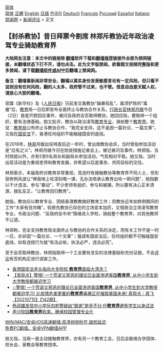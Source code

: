  <!-- 面包屑导航 --> <div class="breadcrumb"><!-- GTranslate: https://gtranslate.io/ -->  <div class="switcher notranslate">  <div class="selected">  <a href="#" onclick="return false;"> 简体</a>  </div>  <div class="option">  <a href="https://www.bannedbook.org" onclick="doGTranslate('zh-CN|zh-CN');jQuery('div.switcher div.selected a').html(jQuery(this).html());return false;" title="简体中文" class="nturl selected"> 简体</a>  <a href="https://www.bannedbook.org/zh-tw/" onclick="doGTranslate('zh-CN|zh-TW');jQuery('div.switcher div.selected a').html(jQuery(this).html());return false;" title="繁體中文" class="nturl"> 正體</a>  <a href="https://www.bannedbook.org/en/" onclick="doGTranslate('zh-CN|en');jQuery('div.switcher div.selected a').html(jQuery(this).html());return false;" title="English" class="nturl"> English</a>  <a href="https://www.bannedbook.org/ja/" onclick="doGTranslate('zh-CN|ja');jQuery('div.switcher div.selected a').html(jQuery(this).html());return false;" title="日本語" class="nturl"> 日語</a>  <a href="https://www.bannedbook.org/ko/" onclick="doGTranslate('zh-CN|ko');jQuery('div.switcher div.selected a').html(jQuery(this).html());return false;" title="한국어" class="nturl"> 한국어</a>  <a href="https://www.bannedbook.org/de/" onclick="doGTranslate('zh-CN|de');jQuery('div.switcher div.selected a').html(jQuery(this).html());return false;" title="Deutsch" class="nturl"> Deutsch</a>  <a href="https://www.bannedbook.org/fr/" onclick="doGTranslate('zh-CN|fr');jQuery('div.switcher div.selected a').html(jQuery(this).html());return false;" title="Français" class="nturl"> Français</a>  <a href="https://www.bannedbook.org/ru/" onclick="doGTranslate('zh-CN|ru');jQuery('div.switcher div.selected a').html(jQuery(this).html());return false;" title="Русский" class="nturl"> Русский</a>  <a href="https://www.bannedbook.org/es/" onclick="doGTranslate('zh-CN|es');jQuery('div.switcher div.selected a').html(jQuery(this).html());return false;" title="Español" class="nturl"> Español</a>  <a href="https://www.bannedbook.org/it/" onclick="doGTranslate('zh-CN|it');jQuery('div.switcher div.selected a').html(jQuery(this).html());return false;" title="Italiano" class="nturl"> Italiano</a>  </div>  </div>      <div class='breadcrumb-sub'><!-- Breadcrumb NavXT 6.3.0 --> <a href="https://www.bannedbook.org/" class="home">禁闻网</a> &gt; <a href="https://www.bannedbook.org/bnews/comments/" class="category">新闻评论</a> &gt; 正文</div></div><h2>【封杀教协】昔日拜票今割席 林郑斥教协近年政治凌驾专业骑劫教育界</h2> <p class="notice"><b>大陆网友注意：本文中的链接除 <a href="https://github.com/bannedbook/fanqiang" >翻墙</a>软件下载和<a href="https://github.com/killgcd/justmysocks/blob/master/README.md">翻墙推荐</a>链接外全部为禁网链接，未翻墙状态下打不开，请勿点击。此为文字版禁闻，欲看图文视频完整版和更多禁闻，请下载<a href="https://github.com/bannedbook/fanqiang">翻墙软件或APP</a>后翻墙上禁闻网。</p><p>备注：翻墙看新闻非常安全，翻墙以真实身份发表敏感言论有一定风险，但只看不说则没有任何风险，翻的人太多，政府管不过来，也不管。信息自由是天赋人权，请放心大胆的翻墙。</b></p>  <div class="entry">  <p>官媒《新华社》及《<span class='wp_keywordlink'><a href="https://www.bannedbook.org/forum2/topic109.html" title="透视人民日报" target="_blank">人民日报</a></span>》日前发文轰教协“煽暴捣乱”，属须铲除的“毒瘤”后，<a href="https://www.bannedbook.org/bnews/tag/%e6%95%99%e8%82%b2/" class="st_tag internal_tag" rel="tag" title="标签 教育 下的日志">教育</a>局一日后即宣布全面终止与教协合作关系。<a href="https://www.bannedbook.org/bnews/tag/%e8%a1%8c%e6%94%bf%e9%95%bf%e5%ae%98/" class="st_tag internal_tag" rel="tag" title="标签 行政长官 下的日志">行政长官</a><a href="https://www.bannedbook.org/bnews/tag/%e6%9e%97%e9%83%91%e6%9c%88%e5%a8%a5/" class="st_tag internal_tag" rel="tag" title="标签 林郑月娥 下的日志">林郑月娥</a>今日（2日）首度开腔回应事件，被问及政府会否取缔教协，她回应指，要取缔一个组织，要有法律基础。她又批评，教协以政治凌驾<a href="https://www.bannedbook.org/bnews/tag/%E6%95%99%E8%82%B2%E4%B8%93%E4%B8%9A/" class="st_tag internal_tag" rel="tag" title="标签 教育专业 下的日志">教育专业</a>，骑劫整个<a href="https://www.bannedbook.org/bnews/tag/%E6%95%99%E8%82%B2%E7%95%8C/" class="st_tag internal_tag" rel="tag" title="标签 教育界 下的日志">教育界</a>。她说：<a href="https://www.bannedbook.org/bnews/tag/%E6%95%99%E8%82%B2%E5%B1%80/" class="st_tag internal_tag" rel="tag" title="标签 教育局 下的日志">教育局</a>公布终止与教协合作，“我完全支持，这不是因一篇社论、一篇文章”，又指在<a href="https://www.bannedbook.org/bnews/tag/%e5%9b%bd%e5%ae%89%e6%b3%95/" class="st_tag internal_tag" rel="tag" title="标签 国安法 下的日志">国安法</a>下，香港任何组织不能触碰国安的底线。</p> <p>在2018年，<a href="https://www.bannedbook.org/bnews/tag/%E6%9E%97%E9%83%91/" class="st_tag internal_tag" rel="tag" title="标签 林郑 下的日志">林郑</a>月娥出任特首后近一年时，曾出席教协会庆，当时曾指参加活动是“应有之义”。林郑月娥今日在防疫措施记者会上，被记者问及事件。林郑指，当时除她以外，亦有5至6名局长和副局长参加活动，气氛相对平稳。她又指，当时出现活动是为重视老师和教育发展，并希望以后是事务、共同目标的交往。</p>  <p>林郑表示，本届政府对教育非常重视，竞选时有接触教协等教育界不同人士，但形容修例风波让“俾我哋上咗深刻嘅一课，无办法唔承认教育出咗一啲问题”，她指数以千计违法、参与“暴动”，不少老师有组织、参与和被捕，所以要有决心正本清源，拨乱反正，“让教育回归教育”。</p> <p>她指，教协应以教育专业、团结香港教教做好教育工作；但教协近年如修例期间的工作“大家有目共睹”，较原先教协已存在的立场变本加厉，又借政治立场凌驾教育专业，令政治问题、“反政府反中央”情绪进入学校，骑劫整个教育界，对其他教师不公道。</p>  <p>林郑称，完全支持教育局全面终止与教协的合作关系的决定，而有关工作不是一时一日，亦非因“一篇社论、一个文章”；强调有国安法后，任何组织都不可触碰国安底线，如有违规行为就“有法必依，执法必严，违法必究”。</p> <p>至于会否取缔教协，林郑指取缔一个工会要有坚实的法律基础和充份证据，不会<span class='wp_keywordlink_affiliate'><a href="https://www.bannedbook.org/bnews/comments/" title="新闻评论" target="_blank">评论</a></span>有否机构正进行调查工作。</p>  <ul class='op-related-articles' title='相关阅读'> <li><a href='https://www.bannedbook.org/bnews/headline/20210801/1598414.html' target='_blank'>香港国安法矛头指向大专院校 <b>教育界</b>面临大清洗？</a></li> <li><a href='https://www.bannedbook.org/bnews/comments/20210719/1589702.html' target='_blank'>【真观点】警惕! 一个荒诞又邪恶的理论已全面渗透美国<b>教育界</b>, 从中小学生到大学教授都被迫学习</a></li> <li><a href='https://www.bannedbook.org/bnews/bannedvideo/20210715/1587825.html' target='_blank'>💥警惕! 一个荒诞又邪恶的理论已全面渗透美国<b>教育界</b>, 从中小学生到大学教授都被迫学习! 比疫情危害更重的<b>教育界</b>毒瘤正在摧毁美国未来! 真观点｜真飞【20210715】【142期】</a></li> <li><a href='https://www.bannedbook.org/bnews/comments/20210708/1583073.html' target='_blank'>杨润雄发信中小学斥向刺警疑凶“致谢”是非不分 吁<b>教育界</b>避免学生以身试法</a></li> <li><a href='https://www.bannedbook.org/bnews/comments/20210619/1570056.html' target='_blank'>声讨校园<b>教育界</b>败类，确保校园管理专业化</a></li> </ul> <p class="texttj"> <a href="https://github.com/bannedbook/fanqiang/wiki/V2ray%E6%9C%BA%E5%9C%BA" target="_blank">WIN/MAC/安卓/iOS高速翻墙:高清视频秒开,超低延迟</a><br/> <a href="https://github.com/bannedbook/fanqiang/wiki/%E7%A6%81%E9%97%BB%E7%BD%91%E5%AE%89%E5%8D%93%E7%BF%BB%E5%A2%99%E6%96%B0%E9%97%BBAPP" target="_blank">免费PC翻墙、安卓VPN翻墙APP</a></p><p>她又指，当局一直主动接触教育界，亦有另一个教育工会，日后会联络办学团体、校长会、家教会等教育团体。</p> <a name='sharetosocial'></a>  <div style="margin-bottom:5px;padding-bottom:5px;clear:both"> <div id="archive-pix-1" class="banner-ads"> <!-- AuctionX Display platform tag START --> <div id="26318x728x90x621x_ADSLOT2" clicktrack="%%CLICK_URL_ESC%%"></div> <!-- AuctionX Display platform tag END --> </div> <div id="archive-pix-2" class="banner-ads"> <!-- AuctionX Display platform tag START --> <div id="26315x300x250x621x_ADSLOT2" clicktrack="%%CLICK_URL_ESC%%"></div> <!-- AuctionX Display platform tag END --> </div> </div>  <div id="archive-pix-1" class="banner-ads"> <!-- AuctionX Display platform tag START --> <div id="26318x728x90x621x_ADSLOT3" clicktrack="%%CLICK_URL_ESC%%"></div> <!-- AuctionX Display platform tag END --> </div> </div><!--END ENTRY--> 